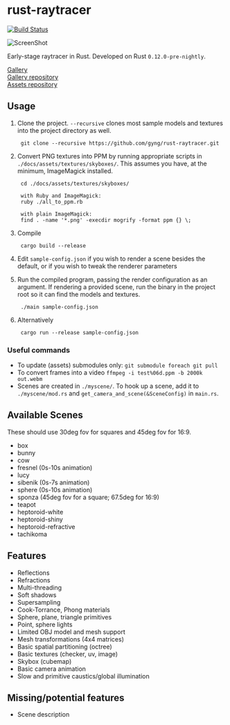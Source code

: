 rust-raytracer
==============
[![Build Status](https://travis-ci.org/gyng/rust-raytracer.svg?branch=master)](https://travis-ci.org/gyng/rust-raytracer)

![ScreenShot](https://raw.githubusercontent.com/gyng/rust-raytracer/master/docs/sample_render.png)

Early-stage raytracer in Rust. Developed on Rust `0.12.0-pre-nightly`.

[Gallery](http://gyng.github.io/rust-raytracer-gallery/) <br>
[Gallery repository](https://github.com/gyng/rust-raytracer-gallery) <br>
[Assets repository](https://github.com/gyng/raytracer-assets)


## Usage

1. Clone the project. `--recursive` clones most sample models and textures into the project directory as well.

        git clone --recursive https://github.com/gyng/rust-raytracer.git

2. Convert PNG textures into PPM by running appropriate scripts in `./docs/assets/textures/skyboxes/`.
   This assumes you have, at the minimum, ImageMagick installed.

        cd ./docs/assets/textures/skyboxes/

        with Ruby and ImageMagick:
        ruby ./all_to_ppm.rb

        with plain ImageMagick:
        find . -name '*.png' -execdir mogrify -format ppm {} \;

3. Compile

        cargo build --release

4. Edit `sample-config.json` if you wish to render a scene besides the default,
   or if you wish to tweak the renderer parameters

5. Run the compiled program, passing the render configuration as an argument.
   If rendering a provided scene, run the binary in the project root so it can find the models and textures.

        ./main sample-config.json

6. Alternatively

        cargo run --release sample-config.json


### Useful commands

* To update (assets) submodules only: `git submodule foreach git pull`
* To convert frames into a video `ffmpeg -i test%06d.ppm -b 2000k out.webm`
* Scenes are created in `./myscene/`. To hook up a scene, add it to `./myscene/mod.rs` and `get_camera_and_scene(&SceneConfig)` in `main.rs`.


## Available Scenes

These should use 30deg fov for squares and 45deg fov for 16:9.

* box
* bunny
* cow
* fresnel (0s-10s animation)
* lucy
* sibenik (0s-7s animation)
* sphere (0s-10s animation)
* sponza (45deg fov for a square; 67.5deg for 16:9)
* teapot
* heptoroid-white
* heptoroid-shiny
* heptoroid-refractive
* tachikoma


## Features

* Reflections
* Refractions
* Multi-threading
* Soft shadows
* Supersampling
* Cook-Torrance, Phong materials
* Sphere, plane, triangle primitives
* Point, sphere lights
* Limited OBJ model and mesh support
* Mesh transformations (4x4 matrices)
* Basic spatial partitioning (octree)
* Basic textures (checker, uv, image)
* Skybox (cubemap)
* Basic camera animation
* Slow and primitive caustics/global illumination


## Missing/potential features

* Scene description
